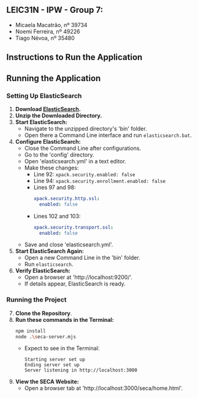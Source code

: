 ## LEIC31N - IPW - Group 7:
- Micaela Macatrão, nº 39734
- Noemi Ferreira, nº 49226
- Tiago Névoa, nº 35480

## Instructions to Run the Application

## Running the Application

### Setting Up ElasticSearch

1. **Download [ElasticSearch](https://www.elastic.co/pt/downloads/elasticsearch).**
2. **Unzip the Downloaded Directory.**
3. **Start ElasticSearch:**
    - Navigate to the unzipped directory's 'bin' folder.
    - Open there a Command Line interface and run `elasticsearch.bat`.
4. **Configure ElasticSearch:**
    - Close the Command Line after configurations.
    - Go to the 'config' directory.
    - Open 'elasticsearch.yml' in a text editor.
    - Make these changes:
        - Line 92: `xpack.security.enabled: false`
        - Line 94: `xpack.security.enrollment.enabled: false`
        - Lines 97 and 98: 
          ```yaml
          xpack.security.http.ssl:
            enabled: false
          ```
        - Lines 102 and 103:
          ```yaml
          xpack.security.transport.ssl:
            enabled: false
          ```
    - Save and close 'elasticsearch.yml'.
5. **Start ElasticSearch Again:**
    - Open a new Command Line in the 'bin' folder.
    - Run `elasticsearch`.
6. **Verify ElasticSearch:**
    - Open a browser at 'http://localhost:9200/'.
    - If details appear, ElasticSearch is ready.

### Running the Project

7. **Clone the Repository**.
8. **Run these commands in the Terminal:**
    ```bash
    npm install
    node .\seca-server.mjs
    ```
    - Expect to see in the Terminal:
      ```
      Starting server set up
      Ending server set up
      Server listening in http://localhost:3000
      ```
9. **View the SECA Website:**
    - Open a browser tab at 'http://localhost:3000/seca/home.html'.

